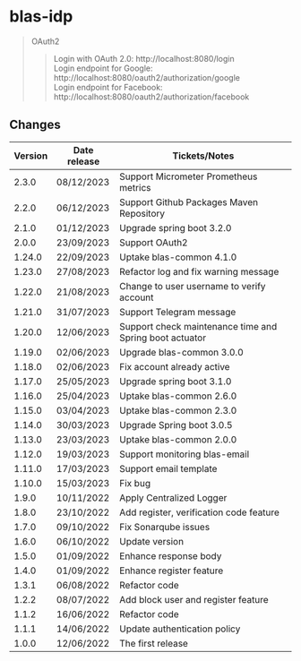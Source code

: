 # blas-idp

> OAuth2
>> Login with OAuth 2.0: http://localhost:8080/login <br/>
> > Login endpoint for Google: http://localhost:8080/oauth2/authorization/google <br/>
> > Login endpoint for Facebook: http://localhost:8080/oauth2/authorization/facebook

## Changes

| Version | Date release | Tickets/Notes                                           |
|---------|--------------|---------------------------------------------------------|
| 2.3.0   | 08/12/2023   | Support Micrometer Prometheus metrics                   |
| 2.2.0   | 06/12/2023   | Support Github Packages Maven Repository                |
| 2.1.0   | 01/12/2023   | Upgrade spring boot 3.2.0                               |
| 2.0.0   | 23/09/2023   | Support OAuth2                                          |
| 1.24.0  | 22/09/2023   | Uptake blas-common 4.1.0                                |
| 1.23.0  | 27/08/2023   | Refactor log and fix warning message                    |
| 1.22.0  | 21/08/2023   | Change to user username to verify account               |
| 1.21.0  | 31/07/2023   | Support Telegram message                                |
| 1.20.0  | 12/06/2023   | Support check maintenance time and Spring boot actuator |
| 1.19.0  | 02/06/2023   | Upgrade blas-common 3.0.0                               |
| 1.18.0  | 02/06/2023   | Fix account already active                              |
| 1.17.0  | 25/05/2023   | Upgrade spring boot 3.1.0                               |
| 1.16.0  | 25/04/2023   | Uptake blas-common 2.6.0                                |
| 1.15.0  | 03/04/2023   | Uptake blas-common 2.3.0                                |
| 1.14.0  | 30/03/2023   | Upgrade Spring boot 3.0.5                               |
| 1.13.0  | 23/03/2023   | Uptake blas-common 2.0.0                                |
| 1.12.0  | 19/03/2023   | Support monitoring blas-email                           |
| 1.11.0  | 17/03/2023   | Support email template                                  |
| 1.10.0  | 15/03/2023   | Fix bug                                                 |
| 1.9.0   | 10/11/2022   | Apply Centralized Logger                                |
| 1.8.0   | 23/10/2022   | Add register, verification code feature                 |
| 1.7.0   | 09/10/2022   | Fix Sonarqube issues                                    |
| 1.6.0   | 06/10/2022   | Update version                                          |
| 1.5.0   | 01/09/2022   | Enhance response body                                   |
| 1.4.0   | 01/09/2022   | Enhance register feature                                |
| 1.3.1   | 06/08/2022   | Refactor code                                           |
| 1.2.2   | 08/07/2022   | Add block user and register feature                     |
| 1.1.2   | 16/06/2022   | Refactor code                                           |
| 1.1.1   | 14/06/2022   | Update authentication policy                            |
| 1.0.0   | 12/06/2022   | The first release                                       |
